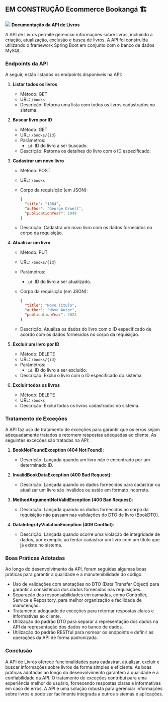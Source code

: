 ## EM CONSTRUÇÃO Ecommerce Bookangá 🏗️
<img src="https://d1joui61864gj3.cloudfront.net/604086/vxg9mo_959181934190ea96bf7b581857b65d034501296a.jpg" ></img>
**Documentação da API de Livros**

A API de Livros permite gerenciar informações sobre livros, incluindo a criação, atualização, exclusão e busca de livros. A API foi construída utilizando o framework Spring Boot em conjunto com o banco de dados MySQL.

### Endpoints da API

A seguir, estão listados os endpoints disponíveis na API:

1. **Listar todos os livros**

   - Método: GET
   - URL: `/books`
   - Descrição: Retorna uma lista com todos os livros cadastrados no sistema.

2. **Buscar livro por ID**

   - Método: GET
   - URL: `/books/{id}`
   - Parâmetros:
     - `id`: ID do livro a ser buscado.
   - Descrição: Retorna os detalhes do livro com o ID especificado.

3. **Cadastrar um novo livro**

   - Método: POST

   - URL: `/books`

   - Corpo da requisição (em JSON):

     ```json
     {
       "title": "1984",
       "author": "George Orwell",
       "publicationYear": 1949
     }
     ```

   - Descrição: Cadastra um novo livro com os dados fornecidos no corpo da requisição.

4. **Atualizar um livro**

   - Método: PUT

   - URL: `/books/{id}`

   - Parâmetros:

     - `id`: ID do livro a ser atualizado.

   - Corpo da requisição (em JSON):

     ```json
     {
       "title": "Novo Título",
       "author": "Novo Autor",
       "publicationYear": 2023
     }
     ```

   - Descrição: Atualiza os dados do livro com o ID especificado de acordo com os dados fornecidos no corpo da requisição.

5. **Excluir um livro por ID**

   - Método: DELETE
   - URL: `/books/{id}`
   - Parâmetros:
     - `id`: ID do livro a ser excluído.
   - Descrição: Exclui o livro com o ID especificado do sistema.

6. **Excluir todos os livros**

   - Método: DELETE
   - URL: `/books`
   - Descrição: Exclui todos os livros cadastrados no sistema.

### Tratamento de Exceções

A API faz uso de tratamento de exceções para garantir que os erros sejam adequadamente tratados e retornem respostas adequadas ao cliente. As seguintes exceções são tratadas na API:

1. **BookNotFoundException (404 Not Found)**:
   - Descrição: Lançada quando um livro não é encontrado por um determinado ID.

2. **InvalidBookDataException (400 Bad Request)**:
   - Descrição: Lançada quando os dados fornecidos para cadastrar ou atualizar um livro são inválidos ou estão em formato incorreto.

3. **MethodArgumentNotValidException (400 Bad Request)**:
   - Descrição: Lançada quando os dados fornecidos no corpo da requisição não passam nas validações do DTO de livro (BookDTO).

4. **DataIntegrityViolationException (409 Conflict)**:
   - Descrição: Lançada quando ocorre uma violação de integridade de dados, por exemplo, ao tentar cadastrar um livro com um título que já existe no sistema.

### Boas Práticas Adotadas

Ao longo do desenvolvimento da API, foram seguidas algumas boas práticas para garantir a qualidade e a manutenibilidade do código:

- Uso de validações com anotações no DTO (Data Transfer Object) para garantir a consistência dos dados fornecidos nas requisições.
- Separação das responsabilidades em camadas, como Controller, Service e Repository, para melhor organização e facilidade de manutenção.
- Tratamento adequado de exceções para retornar respostas claras e informativas ao cliente.
- Utilização do padrão DTO para separar a representação dos dados na API da representação dos dados no banco de dados.
- Utilização do padrão RESTful para nomear os endpoints e definir as operações da API de forma padronizada.

### Conclusão

A API de Livros oferece funcionalidades para cadastrar, atualizar, excluir e buscar informações sobre livros de forma simples e eficiente. As boas práticas adotadas ao longo do desenvolvimento garantem a qualidade e a confiabilidade da API. O tratamento de exceções contribui para uma experiência melhor do usuário, fornecendo respostas claras e informativas em caso de erros. A API é uma solução robusta para gerenciar informações sobre livros e pode ser facilmente integrada a outros sistemas e aplicações.
